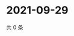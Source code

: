 # 2021-09-29

共 0 条

<!-- BEGIN -->
<!-- 最后更新时间 Wed Sep 29 2021 01:20:59 GMT+0800 (China Standard Time) -->

<!-- END -->
